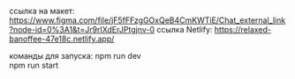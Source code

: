 ссылка на макет: https://www.figma.com/file/jF5fFFzgGOxQeB4CmKWTiE/Chat_external_link?node-id=0%3A1&t=Jr9rIXdErJPtgjnv-0
ссылка Netlify: https://relaxed-banoffee-47e18c.netlify.app/

команды для запуска:
npm run dev   
npm run start